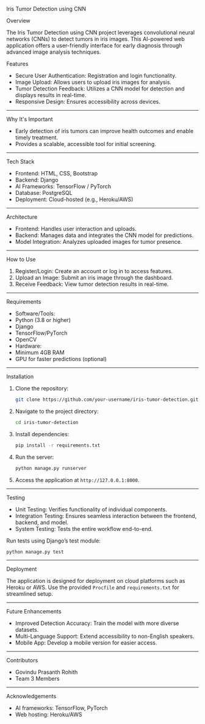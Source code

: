   Iris Tumor Detection using CNN

  Overview

The  Iris Tumor Detection using CNN  project leverages convolutional neural networks (CNNs) to detect tumors in iris images. This AI-powered web application offers a user-friendly interface for early diagnosis through advanced image analysis techniques.

  Features
-  Secure User Authentication:  Registration and login functionality.
-  Image Upload:  Allows users to upload iris images for analysis.
-  Tumor Detection Feedback:  Utilizes a CNN model for detection and displays results in real-time.
-  Responsive Design:  Ensures accessibility across devices.

---

  Why It's Important
- Early detection of iris tumors can improve health outcomes and enable timely treatment.
- Provides a scalable, accessible tool for initial screening.

---

  Tech Stack

-  Frontend:  HTML, CSS, Bootstrap
-  Backend:  Django
-  AI Frameworks:  TensorFlow / PyTorch
-  Database:  PostgreSQL
-  Deployment:  Cloud-hosted (e.g., Heroku/AWS)

---

  Architecture

-  Frontend:  Handles user interaction and uploads.
-  Backend:  Manages data and integrates the CNN model for predictions.
-  Model Integration:  Analyzes uploaded images for tumor presence.

---

  How to Use

1.  Register/Login:  Create an account or log in to access features.
2.  Upload an Image:  Submit an iris image through the dashboard.
3.  Receive Feedback:  View tumor detection results in real-time.

---

  Requirements

-  Software/Tools:  
  - Python (3.8 or higher)
  - Django
  - TensorFlow/PyTorch
  - OpenCV
-  Hardware: 
  - Minimum 4GB RAM
  - GPU for faster predictions (optional)

---

  Installation

1. Clone the repository:
   ```bash
   git clone https://github.com/your-username/iris-tumor-detection.git
   ```
2. Navigate to the project directory:
   ```bash
   cd iris-tumor-detection
   ```
3. Install dependencies:
   ```bash
   pip install -r requirements.txt
   ```
4. Run the server:
   ```bash
   python manage.py runserver
   ```
5. Access the application at `http://127.0.0.1:8000`.

---

  Testing

-  Unit Testing:  Verifies functionality of individual components.
-  Integration Testing:  Ensures seamless interaction between the frontend, backend, and model.
-  System Testing:  Tests the entire workflow end-to-end.

Run tests using Django’s test module:
```bash
python manage.py test
```

---

  Deployment

The application is designed for deployment on cloud platforms such as Heroku or AWS. Use the provided `Procfile` and `requirements.txt` for streamlined setup.

---

  Future Enhancements

-  Improved Detection Accuracy:  Train the model with more diverse datasets.
-  Multi-Language Support:  Extend accessibility to non-English speakers.
-  Mobile App:  Develop a mobile version for easier access.

---

  Contributors

- Govindu Prasanth Rohith 
- Team 3 Members

---

  Acknowledgements

- AI frameworks: TensorFlow, PyTorch
- Web hosting: Heroku/AWS
